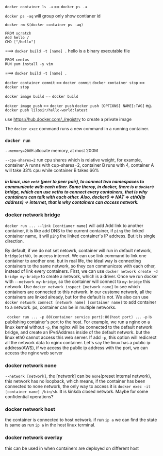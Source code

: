 `docker container ls -a` == `docker ps -a`

`docker ps -aq` will group only show contianer id

`docker rm $(docker container ps -aq)` 

```
FROM scratch
Add hello /
CMD ["/hello"]
```
===> ```docker build -t [name] .```
hello is a binary executable file

```
FROM centos
RUN yum install -y vim
```
===> `docker build -t [name] .`


```docker container commit``` == ```docker commit``` ```docker container stop``` == ```docker stop``` 

```docker image build``` == ```docker build```


```dokcer image push``` == ```docker push```
```docker push [OPTIONS] NAME[:TAG]``` eg. ```docker push lilosir/hello-world:latest```

use https://hub.docker.com/_/registry to create a private image


The ```docker exec``` command runs a new command in a running container.

### ```docker run```

```--memory=200M``` allocate memory, at most 200M

```--cpu-shares=2``` run cpu shares which is relative weight, for example, container A runns with cup-shares=2, container B runs with 4, container A will take 33% cpu while container B takes 66%

##### in linux, use ```veth``` (peer to peer pair), to connect two namespaces to communicate with each other. Same theroy, in docker, there is a ```docker0``` bridge, which can use veths to connect every containers, that is why containers can talk with each other. Also, docker0 => NAT => eth0(ip address) => internet, that is why containers can access network.


### docker network bridge

```docker run ... --link [contianer name]``` will add Add link to another container, it is like add DNS to the current container, if `ping` the linked container name, it will `ping` the linked container's IP address. But it is single direction. 

By default, if we do not set netowrk, container will run in default network, `bridge(eth0)`, to access internet. We can use link command to link one container to another one. but in real life, the ideal way is connecting containers to the same network, so they can communicate with each other, instead of link every containers. First, we can use ```docker network create -d bridge my-bridge``` to create a network, which is a driver. Once we run docker with ```--network my-bridge```, so the container will connect to `my-bridge` this network. Use ```docker network inspect [network name]``` to see which containers are connected to this network. In our custome network, all the containers are linked already, but for the default is not. We also can use ```docker network connect [network name] [container name]``` to add container to a network. ps, container can be in multiple networks. 

``` docker run ... -p 80(container service port):80(host port) ...``` `-p` is publishing container's port to the host. For example, we run a nginx on a linux kernal without `-p`, the nginx will be connected to the default network bridge, and create an IPv4Address inside of the default network. but the linux eth0 cannot access this web server. If add `-p`, this option will redicrect all the network data to nginx container. Let's say the linux has a public ip address(AWS), if we access the public ip address with the port, we can access the nginx web server

### docker network none
```--network [network]```, the [network] can be `none`(preset internal network), this network has no loopback, which means, if the container has been connected to none network, the only way to access it is ```docker exec -it [container name] /bin/sh```. It is kinkda closed network. Maybe for some confidential operations?

### docker network host
the container is connected to host network. if run ```ip a``` we can find the state is same as run ```ip a``` in the host linux terminal. 

### docker network overlay
this can be used in when containers are deployed on different host
